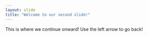 ```yaml
---
layout: slide
title: "Welcome to our second slide!"
---
```

This is where we continue onward!
Use the left arrow to go back!
